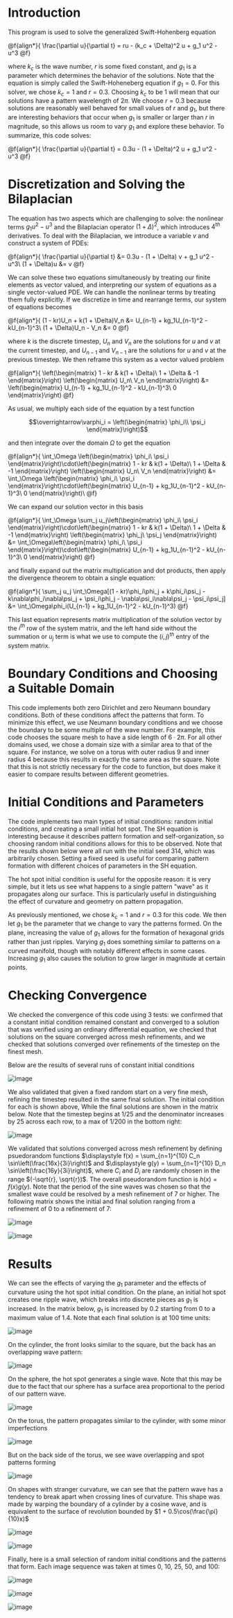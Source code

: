 # Introduction

This program is used to solve the generalized Swift-Hohenberg equation

@f{align*}{
    \frac{\partial u}{\partial t} = ru - (k_c + \Delta)^2 u + g_1 u^2 - u^3
@f}

where $k_c$ is the wave number, $r$ is some fixed constant, and
$g_1$ is a parameter which determines the behavior of the solutions.
Note that the equation is simply called the Swift-Hoheneberg equation if
$g_1 = 0$. For this solver, we chose $k_c = 1$ and $r = 0.3$.
Choosing $k_c$ to be 1 will mean that our solutions have a pattern
wavelength of $2\pi$. We choose $r = 0.3$ because solutions are
reasonably well behaved for small values of $r$ and $g_1$, but there
are interesting behaviors that occur when $g_1$ is smaller or larger
than $r$ in magnitude, so this allows us room to vary $g_1$ and
explore these behavior. To summarize, this code solves:

@f{align*}{
    \frac{\partial u}{\partial t} = 0.3u - (1 + \Delta)^2 u + g_1 u^2 - u^3
@f}

# Discretization and Solving the Bilaplacian

The equation has two aspects which are challenging to solve: the
nonlinear terms $g_1u^2 - u^3$ and the Bilaplacian operator
$(1 + \Delta)^2$, which introduces $4^{th}$ derivatives. To deal
with the Bilaplacian, we introduce a variable $v$ and construct a
system of PDEs:

@f{align*}{
    \frac{\partial u}{\partial t} &= 0.3u - (1 + \Delta) v + g_1 u^2 - u^3\\
    (1 + \Delta)u &= v
@f}

We can solve these two equations simultaneously by treating our
finite elements as vector valued, and interpreting our system of
equations as a single vector-valued PDE. We can handle the nonlinear
terms by treating them fully explicitly. If we discretize in time and
rearrange terms, our system of equations becomes 

@f{align*}{
        (1 - kr)U_n + k(1 + \Delta)V_n &= U_{n-1} + kg_1U_{n-1}^2 - kU_{n-1}^3\\
        (1 + \Delta)U_n - V_n &= 0
@f} 

where $k$ is the discrete timestep, $U_n$ and
$V_n$ are the solutions for $u$ and $v$ at the current timestep,
and $U_{n-1}$ and $V_{n-1}$ are the solutions for $u$ and $v$ at
the previous timestep. We then reframe this system as a vector valued
problem

@f{align*}{
    \left(\begin{matrix}
            1 - kr & k(1 + \Delta)\\
            1 + \Delta & -1
        \end{matrix}\right)
        \left(\begin{matrix}
            U_n\\
		    V_n
        \end{matrix}\right) &= \left(\begin{matrix}
            U_{n-1} + kg_1U_{n-1}^2 - kU_{n-1}^3\\
		0
        \end{matrix}\right)
@f}

As usual, we multiply each side of the equation by a
test function 

$$\overrightarrow\varphi_i = \left(\begin{matrix}
    \phi_i\\
    \psi_i
\end{matrix}\right)$$

and then integrate over the domain $\Omega$ to get the equation

@f{align*}{
    \int_\Omega \left(\begin{matrix}
            \phi_i\\ 
                \psi_i
        \end{matrix}\right)\cdot\left(\begin{matrix}
            1 - kr & k(1 + \Delta)\\
            1 + \Delta & -1
        \end{matrix}\right)
        \left(\begin{matrix}
            U_n\\
            V_n
        \end{matrix}\right) &= \int_\Omega \left(\begin{matrix}
            \phi_i\\
		\psi_i
        \end{matrix}\right)\cdot\left(\begin{matrix}
            U_{n-1} + kg_1U_{n-1}^2 - kU_{n-1}^3\\
		0
        \end{matrix}\right)\\
@f}

We can expand our solution vector in this basis

@f{align*}{
    \int_\Omega \sum_j u_j\left(\begin{matrix}
            \phi_i\\
		    \psi_i
        \end{matrix}\right)\cdot\left(\begin{matrix}
            1 - kr & k(1 + \Delta)\\
            1 + \Delta & -1
        \end{matrix}\right)
        \left(\begin{matrix}
            \phi_j\\
            \psi_j
        \end{matrix}\right) &= \int_\Omega\left(\begin{matrix}
            \phi_i\\
		    \psi_i
        \end{matrix}\right)\cdot\left(\begin{matrix}
            U_{n-1} + kg_1U_{n-1}^2 - kU_{n-1}^3\\
		0
        \end{matrix}\right)
@f}

and finally expand out the matrix multiplication
and dot products, then apply the divergence theorem to obtain
a single equation:

@f{align*}{
    \sum_j u_j \int_\Omega[(1 - kr)\phi_i\phi_j + k\phi_i\psi_j - k\nabla\phi_i\nabla\psi_j + \psi_i\phi_j - \nabla\psi_i\nabla\psi_j - \psi_i\psi_j] &= \int_\Omega\phi_i(U_{n-1} + kg_1U_{n-1}^2 - kU_{n-1}^3)
@f}

This last equation represents matrix multiplication of the
solution vector by the $i^{th}$ row of the system matrix, and the left
hand side without the summation or $u_j$ term is what we use to
compute the $(i, j)^{th}$ entry of the system matrix.

# Boundary Conditions and Choosing a Suitable Domain

This code implements both zero Dirichlet and zero Neumann boundary
conditions. Both of these conditions affect the patterns that form. To
minimize this effect, we use Neumann boundary conditions and we choose
the boundary to be some multiple of the wave number. For example, this
code chooses the square mesh to have a side length of $6\cdot 2\pi$.
For all other domains used, we chose a domain size with a similar area
to that of the square. For instance, we solve on a torus with outer
radius 9 and inner radius 4 because this results in exactly the same
area as the square. Note that this is not strictly necessary for the
code to function, but does make it easier to compare results between
different geometries.

# Initial Conditions and Parameters

The code implements two main types of initial conditions: random initial
conditions, and creating a small initial hot spot. The SH equation is
interesting because it describes pattern formation and
self-organization, so choosing random initial conditions allows for this
to be observed. Note that the results shown below were all run with the
initial seed 314, which was arbitrarily chosen. Setting a fixed seed is
useful for comparing pattern formation with different choices of
parameters in the SH equation.

The hot spot initial condition is useful for the opposite reason: it is
very simple, but it lets us see what happens to a single pattern
\"wave\" as it propagates along our surface. This is particularly
useful in distinguishing the effect of curvature and geometry on pattern
propagation.

As previously mentioned, we chose $k_c = 1$ and $r = 0.3$ for this
code. We then let $g_1$ be the parameter that we change to vary the
patterns formed. On the plane, increasing the value of $g_1$ allows
for the formation of hexagonal grids rather than just ripples. Varying
$g_1$ does something similar to patterns on a curved manifold, though
with notably different effects in some cases. Increasing $g_1$ also
causes the solution to grow larger in magnitude at certain points.

# Checking Convergence

We checked the convergence of this code using 3 tests: we confirmed that
a constant initial condition remained constant and converged to a
solution that was verified using an ordinary differential equation, we
checked that solutions on the square converged across mesh refinements,
and we checked that solutions converged over refinements of the timestep
on the finest mesh.

Below are the results of several runs of constant initial conditions

![image](./doc/images/Figures_1_and_2.png)

We also validated that given a fixed random start on a very fine mesh,
refining the timestep resulted in the same final solution. The initial
condition for each is shown above, While the final solutions are shown in the matrix below. Note that the
timestep begins at 1/25 and the denominator increases by 25 across each
row, to a max of 1/200 in the bottom right:

![image](./doc/images/TC_table.png)

We validated that solutions converged across mesh refinement by defining
psuedorandom functions
$\displaystyle f(x) = \sum_{n=1}^{10} C_n \sin\left(\frac{16x}{3i}\right)$
and
$\displaystyle g(y) = \sum_{n=1}^{10} D_n \sin\left(\frac{16y}{3i}\right)$,
where $C_i$ and $D_i$ are randomly chosen in the range
$(-\sqrt{r}, \sqrt{r})$. The overall pseudorandom function is
$h(x) = f(x)g(y)$. Note that the period of the sine waves was chosen
so that the smallest wave could be resolved by a mesh refinement of 7 or
higher. The following matrix shows the initial and final solution
ranging from a refinement of 0 to a refinement of 7:

![image](./doc/images/Refinement_Convergence_Table_1.png)

![image](./doc/images/Refinement_Convergence_Table_2.png)

# Results

We can see the effects of varying the $g_1$ parameter and the effects
of curvature using the hot spot initial condition. On the plane, an
initial hot spot creates one ripple wave, which breaks into discrete
pieces as $g_1$ is increased. In the matrix below, $g_1$ is
increased by 0.2 starting from 0 to a maximum value of 1.4. Note that
each final solution is at 100 time units:

![image](./doc/images/Square_Hotspot_Table.png)

On the cylinder, the front looks similar to the square, but the back has
an overlapping wave pattern:

![image](./doc/images/Cylinder_Hotspot_Table.png)


On the sphere, the hot spot generates a single wave. Note that this may
be due to the fact that our sphere has a surface area proportional to
the period of our pattern wave.

![image](./doc/images/Sphere_Hotspot_Table.png)

On the torus, the pattern propagates similar to the cylinder, with some
minor imperfections

![image](./doc/images/Torus_Hotspot_Front_Table.png)

But on the back side of the torus, we see wave overlapping and spot
patterns forming

![image](./doc/images/Torus_Hotspot_Back_Table.png)

On shapes with stranger curvature, we can see that the pattern wave has
a tendency to break apart when crossing lines of curvature. This shape
was made by warping the boundary of a cylinder by a cosine wave, and is
equivalent to the surface of revolution bounded by
$1 + 0.5\cos(\frac{\pi}{10}x)$

![image](./doc/images/Sinusoid_Hotspot_Front_Table.png)

![image](./doc/images/Sinusoid_Hotspot_Back_Table.png)

Finally, here is a small selection of random initial conditions and the
patterns that form. Each image sequence was taken at times 0, 10, 25,
50, and 100:

![image](./doc/images/Square_Random_Table.png)

![image](./doc/images/Sphere_Random_Table.png)

![image](./doc/images/Sinusoid_Random_Table.png)